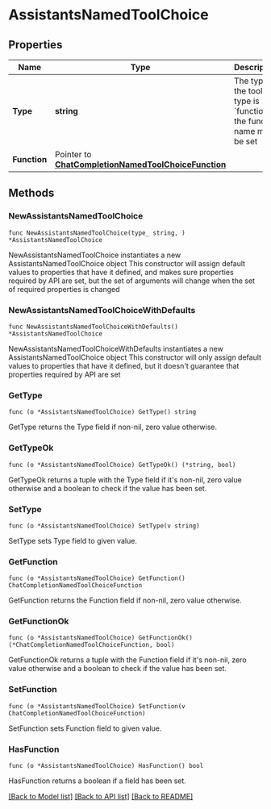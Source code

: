# AssistantsNamedToolChoice

## Properties

Name | Type | Description | Notes
------------ | ------------- | ------------- | -------------
**Type** | **string** | The type of the tool. If type is &#x60;function&#x60;, the function name must be set | 
**Function** | Pointer to [**ChatCompletionNamedToolChoiceFunction**](ChatCompletionNamedToolChoiceFunction.md) |  | [optional] 

## Methods

### NewAssistantsNamedToolChoice

`func NewAssistantsNamedToolChoice(type_ string, ) *AssistantsNamedToolChoice`

NewAssistantsNamedToolChoice instantiates a new AssistantsNamedToolChoice object
This constructor will assign default values to properties that have it defined,
and makes sure properties required by API are set, but the set of arguments
will change when the set of required properties is changed

### NewAssistantsNamedToolChoiceWithDefaults

`func NewAssistantsNamedToolChoiceWithDefaults() *AssistantsNamedToolChoice`

NewAssistantsNamedToolChoiceWithDefaults instantiates a new AssistantsNamedToolChoice object
This constructor will only assign default values to properties that have it defined,
but it doesn't guarantee that properties required by API are set

### GetType

`func (o *AssistantsNamedToolChoice) GetType() string`

GetType returns the Type field if non-nil, zero value otherwise.

### GetTypeOk

`func (o *AssistantsNamedToolChoice) GetTypeOk() (*string, bool)`

GetTypeOk returns a tuple with the Type field if it's non-nil, zero value otherwise
and a boolean to check if the value has been set.

### SetType

`func (o *AssistantsNamedToolChoice) SetType(v string)`

SetType sets Type field to given value.


### GetFunction

`func (o *AssistantsNamedToolChoice) GetFunction() ChatCompletionNamedToolChoiceFunction`

GetFunction returns the Function field if non-nil, zero value otherwise.

### GetFunctionOk

`func (o *AssistantsNamedToolChoice) GetFunctionOk() (*ChatCompletionNamedToolChoiceFunction, bool)`

GetFunctionOk returns a tuple with the Function field if it's non-nil, zero value otherwise
and a boolean to check if the value has been set.

### SetFunction

`func (o *AssistantsNamedToolChoice) SetFunction(v ChatCompletionNamedToolChoiceFunction)`

SetFunction sets Function field to given value.

### HasFunction

`func (o *AssistantsNamedToolChoice) HasFunction() bool`

HasFunction returns a boolean if a field has been set.


[[Back to Model list]](../README.md#documentation-for-models) [[Back to API list]](../README.md#documentation-for-api-endpoints) [[Back to README]](../README.md)



